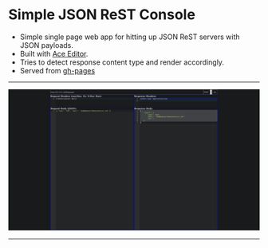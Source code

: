 # Simple JSON ReST Console

  - Simple single page web app for hitting up JSON ReST servers with JSON payloads.
  - Built with [Ace Editor](https://ace.c9.io/).
  - Tries to detect response content type and render accordingly.
  - Served from [gh-pages](http://sgpinkus.github.com/simple-json-rest-console/)

---

<a href="http://sgpinkus.github.com/simple-json-rest-console/"><img src="screen.png" /></a>

---
